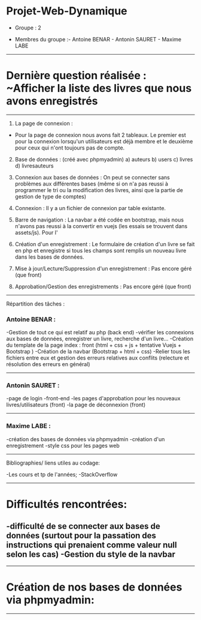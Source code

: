 # Projet-Web-Dynamique

* Groupe : 2

* Membres du groupe :- Antoine BENAR
                     - Antonin SAURET 
                     - Maxime LABE
                      

-----------------------------------------

# Dernière question réalisée : ~Afficher la liste des livres que nous avons enregistrés 

-----------------------------------------

1) La page de connexion : 

* Pour la page de connexion nous avons fait 2 tableaux.
    Le premier est pour la connexion lorsqu'un utilisateurs est déjà membre et le deuxième pour ceux qui n'ont toujours pas de compte.


2) Base de données : (créé avec phpmyadmin)
    a) auteurs
    b) users
    c) livres
    d) livresauteurs


7) Connexion aux bases de données : On peut se connecter sans problèmes aux différentes bases (même si on n'a pas reussi à programmer le tri ou la modification des livres, ainsi que la partie de gestion de type de comptes)

8) Connexion : Il y a un fichier de connexion par table existante.


10) Barre de navigation : La navbar a été codée en bootstrap, mais nous n'avons pas reussi à la convertir en vuejs (les essais se trouvent dans assets/js). Pour l'


11) Création d'un enregistrement : Le formulaire de création d'un livre se fait en php et enregistre si tous les champs sont remplis un nouveau livre dans les bases de données.

12) Mise à jour/Lecture/Suppression d'un enregistrement : Pas encore géré (que front)

13) Approbation/Gestion des enregistrements : Pas encore géré (que front)


-----------------------------------------
Répartition des tâches : 

### Antoine BENAR :

-Gestion de tout ce qui est relatif au php (back end) 
-vérifier les connexions aux bases de données, enregistrer un livre, recherche d'un livre...
-Création du template de la page index : front (html + css + js + tentative Vuejs + Bootstrap )
-Création de la navbar (Bootstrap + html + css)
-Relier tous les fichiers entre eux et gestion des erreurs relatives aux conflits (relecture et résolution des erreurs en général)

-----------------------------------------
### Antonin SAURET :

-page de login
-front-end
-les pages d'approbation pour les nouveaux livres/utilisateurs (front)
-la page de déconnexion (front)

-----------------------------------------
### Maxime LABE :

-création des bases de données via phpmyadmin
-création d'un enregistrement
-style css pour les pages web

-----------------------------------------

Bibliographies/ liens utiles au codage: 

-Les cours et tp de l'années;
-StackOverflow

-----------------------------------------

# Difficultés rencontrées:

-difficulté de se connecter aux bases de données (surtout pour la passation des instructions qui prenaient comme valeur null selon les cas)
-Gestion du style de la navbar
-


-----------------------------------------

# Création de nos bases de données via phpmyadmin: 


------------------------------------------